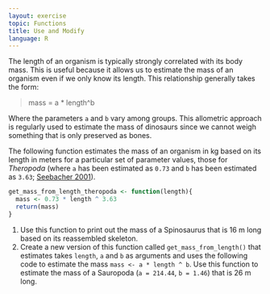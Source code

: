 ```yaml
---
layout: exercise
topic: Functions
title: Use and Modify
language: R
---
```


The length of an organism is typically strongly correlated with its body
mass. This is useful because it allows us to estimate the mass of an organism
even if we only know its length. This relationship generally takes the form:

> mass = a * length^b

Where the parameters `a` and `b` vary among groups. This allometric approach is
regularly used to estimate the mass of dinosaurs since we cannot weigh something
that is only preserved as bones.

The following function estimates the mass of an organism in kg based on its
length in meters for a particular set of parameter values, those for *Theropoda*
(where `a` has been estimated as `0.73` and `b` has been estimated as `3.63`;
[Seebacher 2001](http://www.jstor.org/stable/4524171)).

```r
get_mass_from_length_theropoda <- function(length){
  mass <- 0.73 * length ^ 3.63
  return(mass)
}
```

1. Use this function to print out the mass of a Spinosaurus that is 16 m long based on its reassembled skeleton.
2. Create a new version of this function called `get_mass_from_length()` that estimates takes `length`, `a` and `b` as arguments and uses the following code to estimate the mass `mass <- a * length ^ b`.
Use this function to estimate the mass of a Sauropoda (`a = 214.44`, `b = 1.46`) that is 26 m long.
